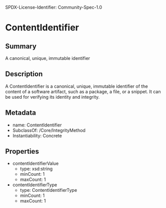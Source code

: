 SPDX-License-Identifier: Community-Spec-1.0

# ContentIdentifier

## Summary

A canonical, unique, immutable identifier

## Description

A ContentIdentifier is a canonical, unique, immutable identifier of the content of a software artifact, such as a package, a file, or a snippet.
It can be used for verifying its identity and integrity.

## Metadata

- name: ContentIdentifier
- SubclassOf: /Core/IntegrityMethod
- Instantiability: Concrete

## Properties

- contentIdentifierValue
  - type: xsd:string
  - minCount: 1
  - maxCount: 1
- contentIdentifierType
  - type: ContentIdentifierType
  - minCount: 1
  - maxCount: 1


